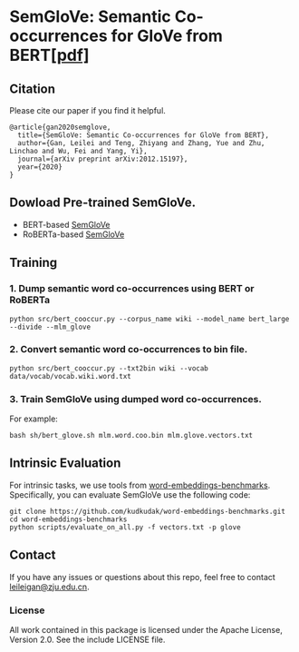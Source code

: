 # SemGloVe: Semantic Co-occurrences for GloVe from BERT[[pdf]](https://arxiv.org/abs/2012.15197)

## Citation
Please cite our paper if you find it helpful.
```
@article{gan2020semglove,
  title={SemGloVe: Semantic Co-occurrences for GloVe from BERT},
  author={Gan, Leilei and Teng, Zhiyang and Zhang, Yue and Zhu, Linchao and Wu, Fei and Yang, Yi},
  journal={arXiv preprint arXiv:2012.15197},
  year={2020}
}
```

## Dowload Pre-trained SemGloVe.
 - BERT-based [SemGloVe]()
 - RoBERTa-based [SemGloVe]()

## Training
### 1. Dump semantic word co-occurrences using BERT or RoBERTa
```shell
python src/bert_cooccur.py --corpus_name wiki --model_name bert_large --divide --mlm_glove
```
### 2. Convert semantic word co-occurrences to bin file.
```shell
python src/bert_cooccur.py --txt2bin wiki --vocab data/vocab/vocab.wiki.word.txt 
```
### 3. Train SemGloVe using dumped word co-occurrences.
For example:
```shell
bash sh/bert_glove.sh mlm.word.coo.bin mlm.glove.vectors.txt
```

## Intrinsic Evaluation
 For intrinsic tasks, we use tools from [word-embeddings-benchmarks](https://github.com/kudkudak/word-embeddings-benchmarks.git). Specifically, you can evaluate SemGloVe use the following code:
 ```shell
 git clone https://github.com/kudkudak/word-embeddings-benchmarks.git
 cd word-embeddings-benchmarks
 python scripts/evaluate_on_all.py -f vectors.txt -p glove
 ``` 
## Contact
If you have any issues or questions about this repo, feel free to contact leileigan@zju.edu.cn.

### License
All work contained in this package is licensed under the Apache License, Version 2.0. See the include LICENSE file.